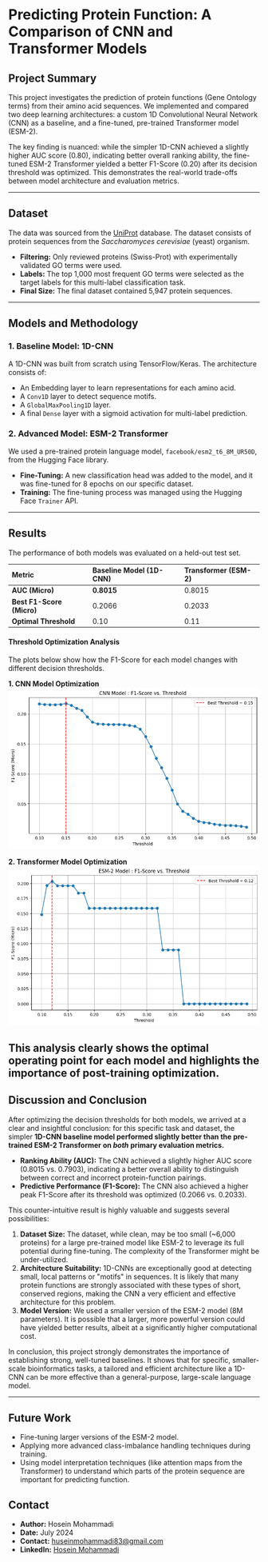 # Predicting Protein Function: A Comparison of CNN and Transformer Models

## Project Summary
This project investigates the prediction of protein functions (Gene Ontology terms) from their amino acid sequences. We implemented and compared two deep learning architectures: a custom 1D Convolutional Neural Network (CNN) as a baseline, and a fine-tuned, pre-trained Transformer model (ESM-2).

The key finding is nuanced: while the simpler 1D-CNN achieved a slightly higher AUC score (0.80), indicating better overall ranking ability, the fine-tuned ESM-2 Transformer yielded a better F1-Score (0.20) after its decision threshold was optimized. This demonstrates the real-world trade-offs between model architecture and evaluation metrics.

---

## Dataset
The data was sourced from the [UniProt](https://www.uniprot.org/) database. The dataset consists of protein sequences from the *Saccharomyces cerevisiae* (yeast) organism.
- **Filtering:** Only reviewed proteins (Swiss-Prot) with experimentally validated GO terms were used.
- **Labels:** The top 1,000 most frequent GO terms were selected as the target labels for this multi-label classification task.
- **Final Size:** The final dataset contained 5,947 protein sequences.

---

## Models and Methodology

### 1. Baseline Model: 1D-CNN
A 1D-CNN was built from scratch using TensorFlow/Keras. The architecture consists of:
- An Embedding layer to learn representations for each amino acid.
- A `Conv1D` layer to detect sequence motifs.
- A `GlobalMaxPooling1D` layer.
- A final `Dense` layer with a sigmoid activation for multi-label prediction.

### 2. Advanced Model: ESM-2 Transformer
We used a pre-trained protein language model, `facebook/esm2_t6_8M_UR50D`, from the Hugging Face library.
- **Fine-Tuning:** A new classification head was added to the model, and it was fine-tuned for 8 epochs on our specific dataset.
- **Training:** The fine-tuning process was managed using the Hugging Face `Trainer` API.

---

## Results
The performance of both models was evaluated on a held-out test set.

| Metric                  | Baseline Model (1D-CNN) | Transformer (ESM-2) |
| :---------------------- | :---------------------- | :-------------------- |
| **AUC (Micro)** | **0.8015** | 0.8015                | 0.7903
| **Best F1-Score (Micro)** | 0.2066                  | 0.2033 |
| **Optimal Threshold** | 0.10            | 0.11                  |

#### Threshold Optimization Analysis

The plots below show how the F1-Score for each model changes with different decision thresholds.

**1. CNN Model Optimization**
![CNN Threshold Plot](cnn_threshold_plot.png)

**2. Transformer Model Optimization**
![Transformer Threshold Plot](transformer_threshold_plot.png)

This analysis clearly shows the optimal operating point for each model and highlights the importance of post-training optimization.
---

## Discussion and Conclusion

After optimizing the decision thresholds for both models, we arrived at a clear and insightful conclusion: for this specific task and dataset, the simpler **1D-CNN baseline model performed slightly better than the pre-trained ESM-2 Transformer on *both* primary evaluation metrics.**

-   **Ranking Ability (AUC):** The CNN achieved a slightly higher AUC score (0.8015 vs. 0.7903), indicating a better overall ability to distinguish between correct and incorrect protein-function pairings.
-   **Predictive Performance (F1-Score):** The CNN also achieved a higher peak F1-Score after its threshold was optimized (0.2066 vs. 0.2033).

This counter-intuitive result is highly valuable and suggests several possibilities:

1.  **Dataset Size:** The dataset, while clean, may be too small (~6,000 proteins) for a large pre-trained model like ESM-2 to leverage its full potential during fine-tuning. The complexity of the Transformer might be under-utilized.
2.  **Architecture Suitability:** 1D-CNNs are exceptionally good at detecting small, local patterns or "motifs" in sequences. It is likely that many protein functions are strongly associated with these types of short, conserved regions, making the CNN a very efficient and effective architecture for this problem.
3.  **Model Version:** We used a smaller version of the ESM-2 model (8M parameters). It is possible that a larger, more powerful version could have yielded better results, albeit at a significantly higher computational cost.

In conclusion, this project strongly demonstrates the importance of establishing strong, well-tuned baselines. It shows that for specific, smaller-scale bioinformatics tasks, a tailored and efficient architecture like a 1D-CNN can be more effective than a general-purpose, large-scale language model.

---

## Future Work
- Fine-tuning larger versions of the ESM-2 model.
- Applying more advanced class-imbalance handling techniques during training.
- Using model interpretation techniques (like attention maps from the Transformer) to understand which parts of the protein sequence are important for predicting function.

## Contact
* **Author:** Hosein Mohammadi
* **Date:** July 2024
* **Contact:** [huseinmohammadi83@gmail.com](mailto:huseinmohammadi83@gmail.com)
* **LinkedIn:** [Hosein Mohammadi](https://www.linkedin.com/in/hosein-mohammadi-979b8a2b2/) 
